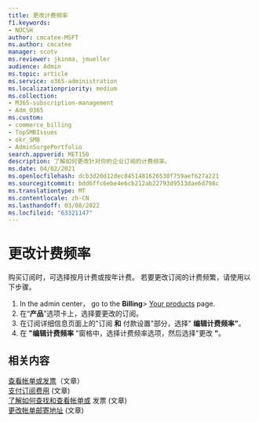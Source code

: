 ```yaml
---
title: 更改计费频率
f1.keywords:
- NOCSH
author: cmcatee-MSFT
ms.author: cmcatee
manager: scotv
ms.reviewer: jkinma, jmueller
audience: Admin
ms.topic: article
ms.service: o365-administration
ms.localizationpriority: medium
ms.collection:
- M365-subscription-management
- Adm_O365
ms.custom:
- commerce_billing
- TopSMBIssues
- okr_SMB
- AdminSurgePortfolio
search.appverid: MET150
description: 了解如何更改针对你的企业订阅的计费频率。
ms.date: 04/02/2021
ms.openlocfilehash: dcb3d20d12dec8451481626538f759aef627a221
ms.sourcegitcommit: bdd6ffc6ebe4e6cb212ab22793d9513dae6d798c
ms.translationtype: MT
ms.contentlocale: zh-CN
ms.lasthandoff: 03/08/2022
ms.locfileid: "63321147"
---
```

# <a name="change-your-billing-frequency"></a>更改计费频率

购买订阅时，可选择按月计费或按年计费。 若要更改订阅的计费频繁，请使用以下步骤。

1. In the admin center， go to the **Billing**\> <a href="https://go.microsoft.com/fwlink/p/?linkid=842054" target="_blank">Your products</a> page.
2. 在“**产品**”选项卡上，选择要更改的订阅。
3. 在订阅详细信息页面上的"订阅 **和** 付款设置"部分，选择" **编辑计费频率"**。
4. 在 **"编辑计费频率** "窗格中，选择计费频率选项，然后选择"更改 **"**。

## <a name="related-content"></a>相关内容

[查看帐单或发票](../../commerce/billing-and-payments/view-your-bill-or-invoice.md)（文章）\
[支付订阅费用](../../commerce/billing-and-payments/pay-for-your-subscription.md) (文章) \
[了解如何查找和查看帐单或](view-your-bill-or-invoice.md) 发票 (文章) \
[更改帐单邮寄地址](change-your-billing-addresses.md) (文章) 